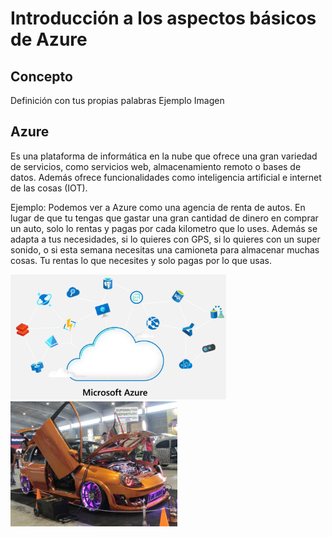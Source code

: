 # Introducción a los aspectos básicos de Azure

## Concepto
Definición con tus propias palabras
Ejemplo
Imagen


## Azure
Es una plataforma de informática en la nube que ofrece una gran variedad de servicios, como servicios web, almacenamiento remoto o bases de datos. Además ofrece funcionalidades como inteligencia artificial e internet de las cosas (IOT).

Ejemplo: Podemos ver a Azure como una agencia de renta de autos. En lugar de que tu tengas que gastar una gran cantidad de dinero en comprar un auto, solo lo rentas y pagas por cada kilometro que lo uses. Además se adapta a tus necesidades, si lo quieres con GPS, si lo quieres con un super sonido, o si esta semana necesitas una camioneta para almacenar muchas cosas. Tu rentas lo que necesites y solo pagas por lo que usas.

<div text-align="center">
<img src="https://raw.githubusercontent.com/jeovani-microsoft/Reto_Semana_1/main/assets/01-Azure.png" alt="azure_resources" height="200"/>

<img src="https://raw.githubusercontent.com/jeovani-microsoft/Reto_Semana_1/main/assets/01-Auto.jpg" alt="drawing" height="200"/>
</div>
